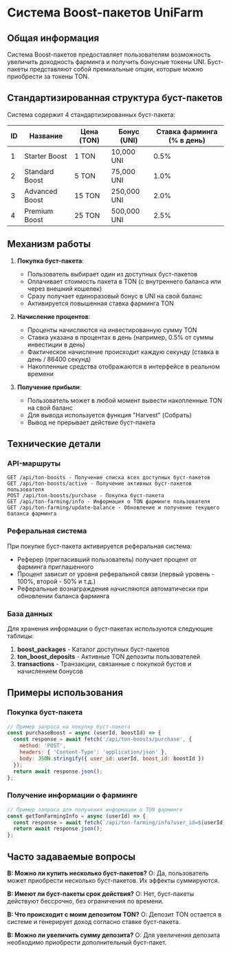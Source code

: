 # Система Boost-пакетов UniFarm

## Общая информация

Система Boost-пакетов предоставляет пользователям возможность увеличить доходность фарминга и получить бонусные токены UNI. Буст-пакеты представляют собой премиальные опции, которые можно приобрести за токены TON.

## Стандартизированная структура буст-пакетов

Система содержит 4 стандартизированных буст-пакета:

| ID | Название | Цена (TON) | Бонус (UNI) | Ставка фарминга (% в день) |
|----|----------|------------|------------|---------------------------|
| 1  | Starter Boost | 1 TON | 10,000 UNI | 0.5% |
| 2  | Standard Boost | 5 TON | 75,000 UNI | 1.0% |
| 3  | Advanced Boost | 15 TON | 250,000 UNI | 2.0% |
| 4  | Premium Boost | 25 TON | 500,000 UNI | 2.5% |

## Механизм работы

1. **Покупка буст-пакета**:
   - Пользователь выбирает один из доступных буст-пакетов
   - Оплачивает стоимость пакета в TON (с внутреннего баланса или через внешний кошелек)
   - Сразу получает единоразовый бонус в UNI на свой баланс
   - Активируется повышенная ставка фарминга TON

2. **Начисление процентов**:
   - Проценты начисляются на инвестированную сумму TON
   - Ставка указана в процентах в день (например, 0.5% от суммы инвестиции в день)
   - Фактическое начисление происходит каждую секунду (ставка в день / 86400 секунд)
   - Накопленные средства отображаются в интерфейсе в реальном времени

3. **Получение прибыли**:
   - Пользователь может в любой момент вывести накопленные TON на свой баланс
   - Для вывода используется функция "Harvest" (Собрать)
   - Вывод не прерывает действие буст-пакета

## Технические детали

### API-маршруты

```
GET /api/ton-boosts - Получение списка всех доступных буст-пакетов
GET /api/ton-boosts/active - Получение активных буст-пакетов пользователя
POST /api/ton-boosts/purchase - Покупка буст-пакета
GET /api/ton-farming/info - Информация о TON фарминге пользователя
GET /api/ton-farming/update-balance - Обновление и получение текущего баланса фарминга
```

### Реферальная система

При покупке буст-пакета активируется реферальная система:
- Реферер (пригласивший пользователь) получает процент от фарминга приглашенного
- Процент зависит от уровня реферальной связи (первый уровень - 100%, второй - 50% и т.д.)
- Реферальные вознаграждения начисляются автоматически при обновлении баланса фарминга

### База данных

Для хранения информации о буст-пакетах используются следующие таблицы:

1. **boost_packages** - Каталог доступных буст-пакетов
2. **ton_boost_deposits** - Активные TON депозиты пользователей
3. **transactions** - Транзакции, связанные с покупкой бустов и начислением бонусов

## Примеры использования

### Покупка буст-пакета

```javascript
// Пример запроса на покупку буст-пакета
const purchaseBoost = async (userId, boostId) => {
  const response = await fetch('/api/ton-boosts/purchase', {
    method: 'POST',
    headers: { 'Content-Type': 'application/json' },
    body: JSON.stringify({ user_id: userId, boost_id: boostId })
  });
  return await response.json();
};
```

### Получение информации о фарминге

```javascript
// Пример запроса для получения информации о TON фарминге
const getTonFarmingInfo = async (userId) => {
  const response = await fetch(`/api/ton-farming/info?user_id=${userId}`);
  return await response.json();
};
```

## Часто задаваемые вопросы

**В: Можно ли купить несколько буст-пакетов?**
О: Да, пользователь может приобрести несколько буст-пакетов. Их эффекты суммируются.

**В: Имеют ли буст-пакеты срок действия?**
О: Нет, буст-пакеты действуют бессрочно, без ограничения по времени.

**В: Что происходит с моим депозитом TON?**
О: Депозит TON остается в системе и генерирует доход согласно ставке буст-пакета.

**В: Можно ли увеличить сумму депозита?**
О: Для увеличения депозита необходимо приобрести дополнительный буст-пакет.